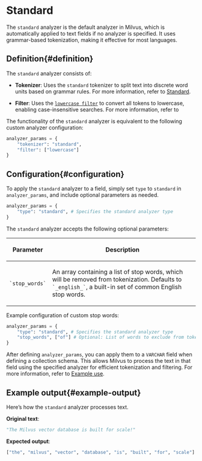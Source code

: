 # Standard​

The `standard` analyzer is the default analyzer in Milvus, which is automatically applied to text fields if no analyzer is specified. It uses grammar-based tokenization, making it effective for most languages.​

## Definition​{#definition​}

The `standard` analyzer consists of:​

- **Tokenizer**: Uses the `standard` tokenizer to split text into discrete word units based on grammar rules. For more information, refer to [​Standard](https://zilliverse.feishu.cn/wiki/GAX8wkC1QiTZhXkLBocc1GoTnke).​

- **Filter**: Uses the [`lowercase filter`](https://zilliverse.feishu.cn/wiki/AhAhw08MFiB9OpkDjbPcVUTVnlg) to convert all tokens to lowercase, enabling case-insensitive searches. For more information, refer to ​

The functionality of the `standard` analyzer is equivalent to the following custom analyzer configuration:​

```Python
analyzer_params = {​
    "tokenizer": "standard",​
    "filter": ["lowercase"]​
}​

```

## Configuration​{#configuration​}

To apply the `standard` analyzer to a field, simply set `type` to `standard` in `analyzer_params`, and include optional parameters as needed.​

```Python
analyzer_params = {​
    "type": "standard", # Specifies the standard analyzer type​
}​

```

The `standard` analyzer accepts the following optional parameters: ​

<table data-block-token="RYdmdh6LRoVtrVxY4RHcvUTxned"><thead><tr><th data-block-token="IbXLd0A89oY8rjxRXsccdHxmn6d" colspan="1" rowspan="1"><p data-block-token="Afe5dOJUIoIEhOxAPyqcUlqdnih">Parameter​</p>

</th><th data-block-token="LpTFdYXm6ox6Rgx5wAWciQjfnjn" colspan="1" rowspan="1"><p data-block-token="LR2QdjlzVoMv8ixoLDScpuhsnxb">Description​</p>

</th></tr></thead><tbody><tr><td data-block-token="AJKvdnlG8oAp8exzFbocIvf9nGf" colspan="1" rowspan="1"><p data-block-token="EXV8djjJtoYolLxllxRcIivYnre"><code>`stop_words`</code>​</p>

</td><td data-block-token="KWkqdOBuRoPg39xtTqWcf5RQnbb" colspan="1" rowspan="1"><p data-block-token="R8HedE6qTo4UmlxpQaLcE8oNn0b">An array containing a list of stop words, which will be removed from tokenization. Defaults to <code>`_english_`</code>, a built-in set of common English stop words.​</p>

</td></tr></tbody></table>

Example configuration of custom stop words:​

```Python
analyzer_params = {​
    "type": "standard", # Specifies the standard analyzer type​
    "stop_words", ["of"] # Optional: List of words to exclude from tokenization​
}​

```

After defining `analyzer_params`, you can apply them to a `VARCHAR` field when defining a collection schema. This allows Milvus to process the text in that field using the specified analyzer for efficient tokenization and filtering. For more information, refer to [Example use](https://zilliverse.feishu.cn/wiki/H8MVwnjdgihp0hkRHHKcjBe9n5e#share-I38Md0nO2o1lw2xifGzccPpWncd).​

## Example output​{#example-output​}

Here’s how the `standard` analyzer processes text.​

**Original text**:​

```Python
"The Milvus vector database is built for scale!"​

```

**Expected output**:​

```Python
["the", "milvus", "vector", "database", "is", "built", "for", "scale"]​

```